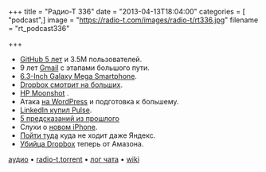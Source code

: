 +++
title = "Радио-Т 336"
date = "2013-04-13T18:04:00"
categories = [ "podcast",]
image = "https://radio-t.com/images/radio-t/rt336.jpg"
filename = "rt_podcast336"

+++

* [GitHub 5 лет](http://www.slashgear.com/github-turns-five-boasts-3-5-million-users-11277490/) и 3.5М пользователей.
* 9 лет [Gmail](http://www.androidauthority.com/google-celebrates-9-years-gmail-infographic-188396/) с этапами большого пути.
* [6.3-Inch Galaxy Mega Smartphone](http://mashable.com/2013/04/11/samsung-galaxy-mega/).
* [Dropbox смотрит на больших](http://techcrunch.com/2013/04/10/dropbox-for-teams-gets-dropped-in-re-branding-to-reflect-business-focus/).
* [HP Moonshot](http://www.engadget.com/2013/04/09/hp-moonshot-official/) .
*  Атака [на WordPress](http://arstechnica.com/security/2013/04/huge-attack-on-wordpress-sites-could-spawn-never-before-seen-super-botnet/) и подготовка к большему.
* [LinkedIn купил Pulse](http://www.androidauthority.com/linkedin-pulse-acquisition-189286/).
* [5 предсказаний из прошлого](http://www.makeuseof.com/tag/the-future-is-here-5-predictions-from-the-past-did-these-come-true/)
*  Слухи о [новом iPhone](http://www.macrumors.com/2013/04/12/analyst-iphone-5s-will-have-larger-camera-new-fingerprint-technology-same-screen-size/).
* [Пойти туда](http://money.cnn.com/2013/04/08/technology/security/shodan/) куда не ходит даже Яндекс.
* [Убийца Dropbox](http://arstechnica.com/information-technology/2013/04/amazon-turns-cloud-drive-into-a-dropbox-rival-with-file-syncing/) теперь от Амазона.

[аудио](http://cdn.radio-t.com/rt_podcast336.mp3) • [radio-t.torrent](http://cdn.radio-t.com/torrents/rt_podcast336.mp3.torrent) • [лог чата](http://chat.radio-t.com/logs/radio-t-336.html) • [wiki](http://wiki.radio-t.com/%D0%92%D1%8B%D0%BF%D1%83%D1%81%D0%BA_336)<audio src="http://cdn.radio-t.com/rt_podcast336.mp3" preload="none"></audio>
